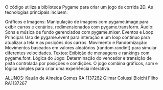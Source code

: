 O código utiliza a biblioteca Pygame para criar um jogo de corrida 2D. As tecnologias principais incluem:

Gráficos e Imagens: Manipulação de imagens com pygame.image para exibir carros e cenários, redimensionados com pygame.transform.
Áudio: Sons e música de fundo gerenciados com pygame.mixer.
Eventos e Loop Principal: Uso de pygame.event para interação e um loop contínuo para atualizar a tela e as posições dos carros.
Movimento e Randomização: Movimentos baseados em valores aleatórios (random.randint) para simular diferentes velocidades.
Textos: Exibição de mensagens e rankings com pygame.font.
Lógica do Jogo: Determinação do vencedor e transição de pista controlada por posições e condições.
O jogo combina gráficos, som e lógica simples para criar uma experiência interativa.

ALUNOS: Kauãn de Almeida Gomes RA 1137262 
        Gilmar Colussi Biolchi Filho RA1137267
